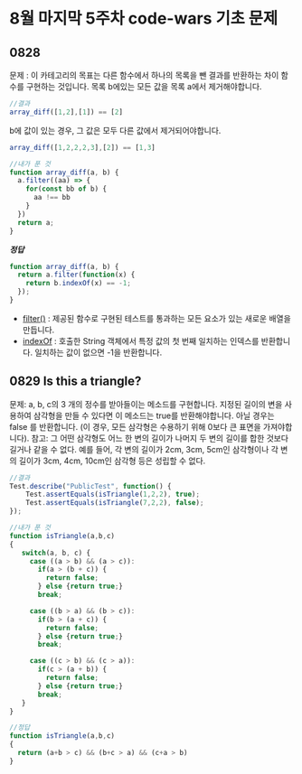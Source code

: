 # 8월 마지막 5주차 code-wars 기초 문제
## 0828
문제 : 이 카테고리의 목표는 다른 함수에서 하나의 목록을 뺀 결과를 반환하는 차이 함수를 구현하는 것입니다. 목록 b에있는 모든 값을 목록 a에서 제거해야합니다.
```javascript
//결과
array_diff([1,2],[1]) == [2]
```
b에 값이 있는 경우, 그 값은 모두 다른 값에서 제거되어야합니다.
```javascript
array_diff([1,2,2,2,3],[2]) == [1,3]
```
```javascript
//내가 푼 것
function array_diff(a, b) {
  a.filter((aa) => {
    for(const bb of b) {
      aa !== bb
    }
  })
  return a;
}
```
***정답***
```javascript
function array_diff(a, b) {
  return a.filter(function(x) {
    return b.indexOf(x) == -1;
  });
}
```
- [filter()](https://developer.mozilla.org/ko/docs/Web/JavaScript/Reference/Global_Objects/Array/filter) : 제공된 함수로 구현된 테스트를 통과하는 모든 요소가 있는 새로운 배열을 만듭니다.
- [indexOf](https://developer.mozilla.org/ko/docs/Web/JavaScript/Reference/Global_Objects/String/indexOf) : 호출한 String 객체에서 특정 값의 첫 번째 일치하는 인덱스를 반환합니다. 일치하는 값이 없으면 -1을 반환합니다.
## 0829 Is this a triangle?
문제: a, b, c의 3 개의 정수를 받아들이는 메소드를 구현합니다. 지정된 길이의 변을 사용하여 삼각형을 만들 수 있다면 이 메소드는 true를 반환해야합니다. 아닐 경우는 false 를 반환합니다. (이 경우, 모든 삼각형은 수용하기 위해 0보다 큰 표면을 가져야합니다).
참고: 그 어떤 삼각형도 어느 한 변의 길이가 나머지 두 변의 길이를 합한 것보다 길거나 같을 수 없다. 예를 들어, 각 변의 길이가 2cm, 3cm, 5cm인 삼각형이나 각 변의 길이가 3cm, 4cm, 10cm인 삼각형 등은 성립할 수 없다.
```javascript
//결과
Test.describe("PublicTest", function() {
    Test.assertEquals(isTriangle(1,2,2), true);
    Test.assertEquals(isTriangle(7,2,2), false);
});
```
```javascript
//내가 푼 것
function isTriangle(a,b,c)
{
   switch(a, b, c) {
     case ((a > b) && (a > c)):
       if(a > (b + c)) {
         return false;
       } else {return true;}
       break;

     case ((b > a) && (b > c)):
       if(b > (a + c)) {
         return false;
       } else {return true;}
       break;     

     case ((c > b) && (c > a)):
       if(c > (a + b)) {
         return false;
       } else {return true;}
       break;   
   }
}

//정답
function isTriangle(a,b,c)
{
  return (a+b > c) && (b+c > a) && (c+a > b)
}
```
